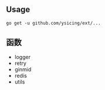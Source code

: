 ## Usage

```
go get -u github.com/ysicing/ext/...
```

## 函数

- logger
- retry
- ginmid 
- redis
- utils
